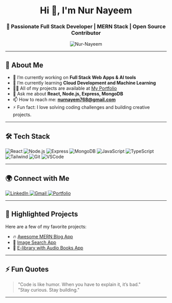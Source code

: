 <h1 align="center">Hi 👋, I'm Nur Nayeem</h1>
<h3 align="center">🚀 Passionate Full Stack Developer | MERN Stack | Open Source Contributor</h3>

<p align="center">
  <img src="https://komarev.com/ghpvc/?username=Nur-Nayeem&label=Profile%20views&color=0e75b6&style=flat" alt="Nur-Nayeem" />
</p>

---

## 💫 About Me

- 🔭 I’m currently working on **Full Stack Web Apps & AI tools**
- 🌱 I’m currently learning **Cloud Development and Machine Learning**
- 👨‍💻 All of my projects are available at [My Portfolio](https://nur-nayeem.github.io/My-Portfolio/)
- 💬 Ask me about **React, Node.js, Express, MongoDB**
- 📫 How to reach me: **nurnayem768@gmail.com**
- ⚡ Fun fact: I love solving coding challenges and building creative projects.

---

## 🛠️ Tech Stack

<p align="left">
  <img src="https://img.shields.io/badge/-React-61DAFB?logo=react&logoColor=white&style=flat" alt="React" />
  <img src="https://img.shields.io/badge/-Node.js-339933?logo=nodedotjs&logoColor=white&style=flat" alt="Node.js" />
  <img src="https://img.shields.io/badge/-Express-000000?logo=express&logoColor=white&style=flat" alt="Express" />
  <img src="https://img.shields.io/badge/-MongoDB-47A248?logo=mongodb&logoColor=white&style=flat" alt="MongoDB" />
  <img src="https://img.shields.io/badge/-JavaScript-F7DF1E?logo=javascript&logoColor=black&style=flat" alt="JavaScript" />
  <img src="https://img.shields.io/badge/-TypeScript-3178C6?logo=typescript&logoColor=white&style=flat" alt="TypeScript" />
  <img src="https://img.shields.io/badge/-Tailwind_CSS-38B2AC?logo=tailwind-css&logoColor=white&style=flat" alt="Tailwind" />
  <img src="https://img.shields.io/badge/-Git-F05032?logo=git&logoColor=white&style=flat" alt="Git" />
  <img src="https://img.shields.io/badge/-VSCode-007ACC?logo=visual-studio-code&logoColor=white&style=flat" alt="VSCode" />
</p>

---

## 🌍 Connect with Me

<p align="left">
  <a href="https://www.linkedin.com/in/nur-mohammad-nayeem-803091352/" target="_blank">
    <img src="https://img.shields.io/badge/-LinkedIn-0A66C2?logo=linkedin&logoColor=white&style=flat" alt="LinkedIn" />
  </a>
  <a href="mailto:nurnayem768@gmail.com" target="_blank">
    <img src="https://img.shields.io/badge/-Gmail-D14836?logo=gmail&logoColor=white&style=flat" alt="Gmail" />
  </a>
  <a href="https://nur-nayeem.github.io/My-Portfolio/" target="_blank">
    <img src="https://img.shields.io/badge/-Portfolio-000000?logo=firefox&logoColor=white&style=flat" alt="Portfolio" />
  </a>
</p>

---

## 🚀 Highlighted Projects

Here are a few of my favorite projects:

- 🔥 [Awesome MERN Blog App](https://github.com/Nur-Nayeem/MERN-BLOGGING-WEB-APP)
- 🔎 [Image Search App](https://github.com/Nur-Nayeem/Image-Search-API-App)
- 📱 [E-library with Audio Books App](https://github.com/Nur-Nayeem/E_library_with_Audio_Books)

---

## ⚡ Fun Quotes

> "Code is like humor. When you have to explain it, it’s bad."  
> "Stay curious. Stay building."  

---

